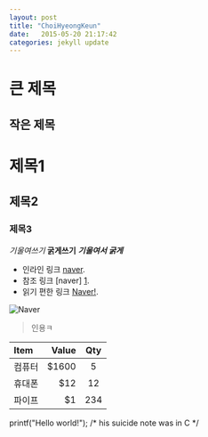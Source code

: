 ```yaml
---
layout: post
title: "ChoiHyeongKeun"
date:   2015-05-20 21:17:42
categories: jekyll update
---
```


큰 제목
===

작은 제목
---

# 제목1
## 제목2
### 제목3

*기울여쓰기*
**굵게쓰기**
***기울여서 굵게***

* 인라인 링크 [naver](http://naver.com).
* 참조 링크 [naver] [1].
* 읽기 편한 링크 [Naver!].

[1]: http://naver.com
[Naver!]: http://naver.com

![Naver](http://img.naver.net/static/www/u/2013/0731/nmms_224940510.gif)

> 인용ㅋ

|Item    |Value |Qty  |
|:-------|----: |:---:|
|컴퓨터  |$1600 | 5   |
|휴대폰  |$12   | 12  |
|파이프  |$1    | 234 |

printf("Hello world!"); /* his suicide note was in C */
